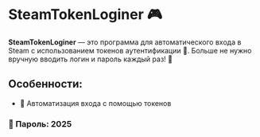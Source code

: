 # SteamTokenLoginer 🎮

**SteamTokenLoginer** — это программа для автоматического входа в Steam с использованием токенов аутентификации 🔐. Больше не нужно вручную вводить логин и пароль каждый раз! 🚀

## Особенности:
- 🔑 Автоматизация входа с помощью токенов

### 🔐 Пароль: 2025

